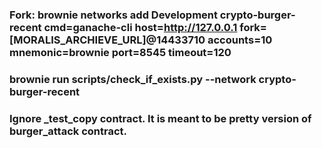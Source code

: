 ### Fork: brownie networks add Development crypto-burger-recent cmd=ganache-cli host=http://127.0.0.1 fork=[MORALIS_ARCHIEVE_URL]@14433710 accounts=10 mnemonic=brownie port=8545 timeout=120


### brownie run scripts/check_if_exists.py --network crypto-burger-recent

### Ignore _test_copy contract. It is meant to be pretty version of burger_attack contract. 
